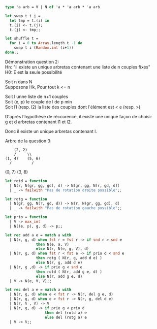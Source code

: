 ```ocaml
type 'a arb = V | N of 'a * 'a arb * 'a arb

let swap t i j =
  let tmp = t.(i) in
  t.(i) <- t.(j);
  t.(j) <- tmp;;

let shuffle t =
  for i = 0 to Array.length t -1 do
    swap t i (Random.int (i+1))
done;;

```



Démonstration question 2:  
  Hn: "il existe un unique arbretas contenant une liste de n couples fixés"  
  H0: E est la seule possibilité  

  Soit n dans N  
  Supposons Hk, Pour tout k <= n  

  Soit l unne liste de n+1 couples  
  Soit (e, p) le couple de l de p min  
  Soit l1 (resp. l2) la liste des couples dont l'élément est < e (resp. >)  

  D'après l'hypothèse de réccurence, il existe une unique façon de choisir  
  g et d arbretas contenant l1 et l2.  

  Donc il existe un unique arbretas contenant l.  





Arbre de la question 3:  

        (2, 2)  
        /     \\  
    (1, 4)    (5, 6)  
      /         /  
  (0, 7)    (3, 8)  



```ocaml
let rotd = function
  | N(r, N(gr, gg, gd), d) -> N(gr, gg, N(r, gd, d))
  | _ -> failwith "Pas de rotation droite possible";;

let rotg = function
  | N(gr, gg, N(r, gd, d)) -> N(r, N(gr, gg, gd), d)
  | _ -> failwith "Pas de rotation gauche possible";;

let prio = function
  | V -> max_int
  | N((e, p), g, d) -> p;;

let rec add a e = match a with
  | N(r, g, d) when fst r = fst r -> if snd r > snd e
              then N(e, a, V)
              else N(r, N(e, g, V), d)
  | N(r, g, d) when fst r < fst e -> if prio d < snd e 
              then rotg ( N(r, g, add d e) )
              else N(r, g, add d e)
  | N(r, g ,d) -> if prio g < snd e 
              then rotd ( N(r, add g e, d) )
              else N(r, add g e, d)
  | V -> N(e, V, V);;

let rec del a e = match a with
  | N(r, g, d) when e < fst r -> N(r, del g e, d)
  | N(r, g, d) when e > fst r -> N(r, g, del d e)
  | N(r, V , V) -> V
  | N(r, g, d) -> if prio g < prio d
                  then del (rotd a) e
                  else del (rotg a) e
  | V -> V;;

```

